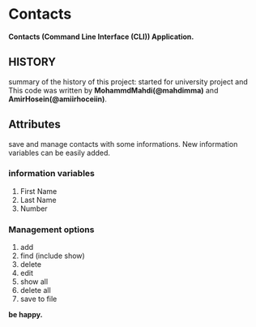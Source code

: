 Contacts
========
**Contacts (Command Line Interface (CLI)) Application.**

## HISTORY

summary of the history of this project: started for university project and This code was written by **MohammdMahdi(@mahdimma)** and **AmirHosein(@amiirhoceiin)**.

## Attributes

save and manage contacts with some informations. New information variables can be easily added.

### information variables

1) First Name
2) Last Name
3) Number

### Management options
1) add
2) find (include show)
3) delete
4) edit
5) show all
6) delete all
7) save to file



**be happy.**
